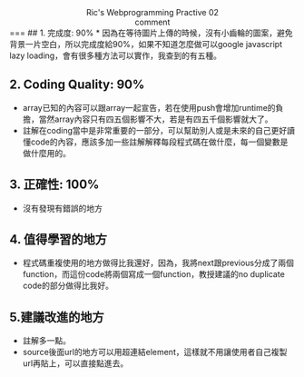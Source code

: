<div style="text-align:center">Ric's Webprogramming Practive 02<br>comment</div>
===
## 1. 完成度: 90%
* 因為在等待圖片上傳的時候，沒有小齒輪的圖案，避免背景一片空白，所以完成度給90%，如果不知道怎麼做可以google javascript lazy loading，會有很多種方法可以實作，我查到的有五種。

## 2. Coding Quality: 90%
* array已知的內容可以跟array一起宣告，若在使用push會增加runtime的負擔，當然array內容只有四五個影響不大，若是有四五千個影響就大了。
* 註解在coding當中是非常重要的一部分，可以幫助別人或是未來的自己更好讀懂code的內容，應該多加一些註解解釋每段程式碼在做什麼，每一個變數是做什麼用的。

## 3. 正確性: 100%
* 沒有發現有錯誤的地方

## 4. 值得學習的地方
* 程式碼重複使用的地方做得比我還好，因為，我將next跟previous分成了兩個function，而這份code將兩個寫成一個function，教授建議的no duplicate code的部分做得比我好。

## 5.建議改進的地方
* 註解多一點。
* source後面url的地方可以用超連結element，這樣就不用讓使用者自己複製url再貼上，可以直接點進去。
